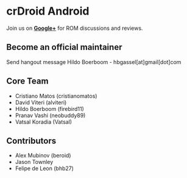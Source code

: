 crDroid Android
===============
Join us on __[Google+](https://plus.google.com/communities/118297646046960923906)__ for ROM discussions and reviews.


Become an official maintainer
-----------------------------
Send hangout message Hildo Boerboom - hbgassel[at]gmail[dot]com


Core Team
---------
* Cristiano Matos (cristianomatos)
* David Viteri (alviteri)
* Hildo Boerboom (firebird11)
* Pranav Vashi (neobuddy89)
* Vatsal Koradia (Vatsal)


Contributors
------------
* Alex Mubinov (beroid)
* Jason Townley
* Felipe de Leon (bhb27)
